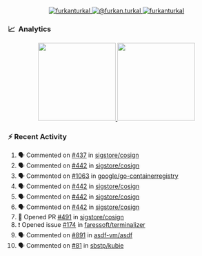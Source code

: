 <p align="center">
  <a href="https://linkedin.com/in/furkanturkal" target="blank">
    <img src="https://img.shields.io/badge/linkedin-%230077B5.svg?&style=for-the-badge&logo=linkedin&logoColor=white" alt="furkanturkal" />
  </a>
  <a href="https://medium.com/@furkan.turkal" target="blank">
    <img src="https://img.shields.io/badge/medium-%2312100E.svg?&style=for-the-badge&logo=medium&logoColor=white" alt="@furkan.turkal" />
  </a>
  <a href="https://twitter.com/furkanturkaI" target="blank">
    <img src="https://img.shields.io/badge/Twitter-1DA1F2?style=for-the-badge&logo=twitter&logoColor=white" alt="furkanturkaI" />
  </a>
</p>

### 📈 &nbsp;Analytics

<p align="center">
  <a href="https://github.com/bufgix">
    <img height="180em" src="https://github-readme-stats-eight-theta.vercel.app/api?username=Dentrax&show_icons=true&theme=algolia&include_all_commits=true&count_private=true&line_height=26"/>
    <img height="180em" src="https://github-readme-stats-eight-theta.vercel.app/api/top-langs/?username=Dentrax&layout=compact&langs_count=8&theme=algolia&line_height=26"/>
  </a>
</p>

### :zap: Recent Activity

<!--START_SECTION:activity-->
1. 🗣 Commented on [#437](https://github.com/sigstore/cosign/issues/437) in [sigstore/cosign](https://github.com/sigstore/cosign)
2. 🗣 Commented on [#442](https://github.com/sigstore/cosign/issues/442) in [sigstore/cosign](https://github.com/sigstore/cosign)
3. 🗣 Commented on [#1063](https://github.com/google/go-containerregistry/issues/1063) in [google/go-containerregistry](https://github.com/google/go-containerregistry)
4. 🗣 Commented on [#442](https://github.com/sigstore/cosign/issues/442) in [sigstore/cosign](https://github.com/sigstore/cosign)
5. 🗣 Commented on [#442](https://github.com/sigstore/cosign/issues/442) in [sigstore/cosign](https://github.com/sigstore/cosign)
6. 🗣 Commented on [#442](https://github.com/sigstore/cosign/issues/442) in [sigstore/cosign](https://github.com/sigstore/cosign)
7. 💪 Opened PR [#491](https://github.com/sigstore/cosign/pull/491) in [sigstore/cosign](https://github.com/sigstore/cosign)
8. ❗️ Opened issue [#174](https://github.com/faressoft/terminalizer/issues/174) in [faressoft/terminalizer](https://github.com/faressoft/terminalizer)
9. 🗣 Commented on [#891](https://github.com/asdf-vm/asdf/issues/891) in [asdf-vm/asdf](https://github.com/asdf-vm/asdf)
10. 🗣 Commented on [#81](https://github.com/sbstp/kubie/issues/81) in [sbstp/kubie](https://github.com/sbstp/kubie)
<!--END_SECTION:activity-->
